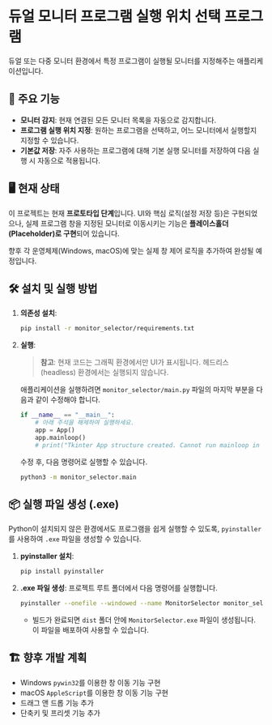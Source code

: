 # 듀얼 모니터 프로그램 실행 위치 선택 프로그램

듀얼 또는 다중 모니터 환경에서 특정 프로그램이 실행될 모니터를 지정해주는 애플리케이션입니다.

## 🌟 주요 기능

- **모니터 감지**: 현재 연결된 모든 모니터 목록을 자동으로 감지합니다.
- **프로그램 실행 위치 지정**: 원하는 프로그램을 선택하고, 어느 모니터에서 실행할지 지정할 수 있습니다.
- **기본값 저장**: 자주 사용하는 프로그램에 대해 기본 실행 모니터를 저장하여 다음 실행 시 자동으로 적용됩니다.

## 🖥️ 현재 상태

이 프로젝트는 현재 **프로토타입 단계**입니다. UI와 핵심 로직(설정 저장 등)은 구현되었으나, 실제 프로그램 창을 지정된 모니터로 이동시키는 기능은 **플레이스홀더(Placeholder)로 구현**되어 있습니다.

향후 각 운영체제(Windows, macOS)에 맞는 실제 창 제어 로직을 추가하여 완성될 예정입니다.

## 🛠️ 설치 및 실행 방법

1.  **의존성 설치**:
    ```bash
    pip install -r monitor_selector/requirements.txt
    ```

2.  **실행**:
    > **참고**: 현재 코드는 그래픽 환경에서만 UI가 표시됩니다. 헤드리스(headless) 환경에서는 실행되지 않습니다.

    애플리케이션을 실행하려면 `monitor_selector/main.py` 파일의 마지막 부분을 다음과 같이 수정해야 합니다.

    ```python
    if __name__ == "__main__":
        # 아래 주석을 해제하여 실행하세요.
        app = App()
        app.mainloop()
        # print("Tkinter App structure created. Cannot run mainloop in headless environment.")
    ```

    수정 후, 다음 명령어로 실행할 수 있습니다.
    ```bash
    python3 -m monitor_selector.main
    ```

## 📦 실행 파일 생성 (.exe)

Python이 설치되지 않은 환경에서도 프로그램을 쉽게 실행할 수 있도록, `pyinstaller`를 사용하여 `.exe` 파일을 생성할 수 있습니다.

1.  **pyinstaller 설치**:
    ```bash
    pip install pyinstaller
    ```

2.  **.exe 파일 생성**:
    프로젝트 루트 폴더에서 다음 명령어를 실행합니다.
    ```bash
    pyinstaller --onefile --windowed --name MonitorSelector monitor_selector/main.py
    ```
    - 빌드가 완료되면 `dist` 폴더 안에 `MonitorSelector.exe` 파일이 생성됩니다. 이 파일을 배포하여 사용할 수 있습니다.

## 🏗️ 향후 개발 계획

- Windows `pywin32`를 이용한 창 이동 기능 구현
- macOS `AppleScript`를 이용한 창 이동 기능 구현
- 드래그 앤 드롭 기능 추가
- 단축키 및 프리셋 기능 추가